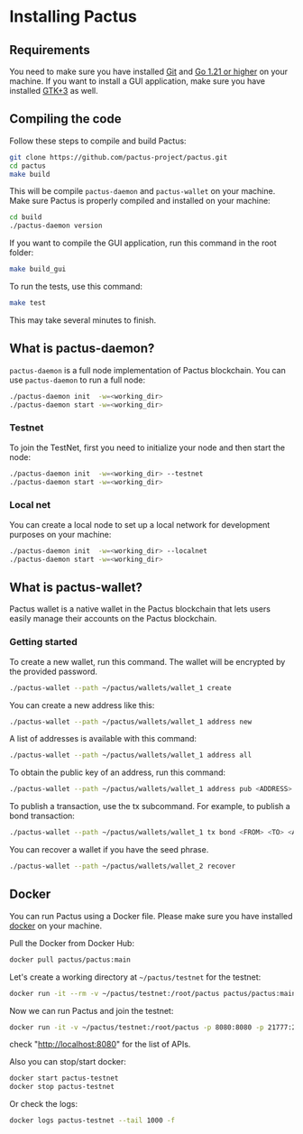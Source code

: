 # Installing Pactus

## Requirements

You need to make sure you have installed [Git](https://git-scm.com/downloads)
and [Go 1.21 or higher](https://golang.org/) on your machine.
If you want to install a GUI application, make sure you have installed
[GTK+3](https://www.gtk.org/docs/getting-started/) as well.

## Compiling the code

Follow these steps to compile and build Pactus:

```bash
git clone https://github.com/pactus-project/pactus.git
cd pactus
make build
```

This will be compile `pactus-daemon` and `pactus-wallet` on your machine.
Make sure Pactus is properly compiled and installed on your machine:

```bash
cd build
./pactus-daemon version
```

If you want to compile the GUI application, run this command in the root folder:

```bash
make build_gui
```

To run the tests, use this command:

```bash
make test
```

This may take several minutes to finish.

## What is pactus-daemon?

`pactus-daemon` is a full node implementation of Pactus blockchain.
You can use `pactus-daemon` to run a full node:

```bash
./pactus-daemon init  -w=<working_dir>
./pactus-daemon start -w=<working_dir>
```

### Testnet

To join the TestNet, first you need to initialize your node
and then start the node:

```bash
./pactus-daemon init  -w=<working_dir> --testnet
./pactus-daemon start -w=<working_dir>
```

### Local net

You can create a local node to set up a local network for development purposes on your machine:

 ```bash
 ./pactus-daemon init  -w=<working_dir> --localnet
 ./pactus-daemon start -w=<working_dir>
 ```

## What is pactus-wallet?

Pactus wallet is a native wallet in the Pactus blockchain that lets users easily manage
their accounts on the Pactus blockchain.

### Getting started

To create a new wallet, run this command. The wallet will be encrypted by the
provided password.

```bash
./pactus-wallet --path ~/pactus/wallets/wallet_1 create
```

You can create a new address like this:

```bash
./pactus-wallet --path ~/pactus/wallets/wallet_1 address new
```

A list of addresses is available with this command:

```bash
./pactus-wallet --path ~/pactus/wallets/wallet_1 address all
```

To obtain the public key of an address, run this command:

```bash
./pactus-wallet --path ~/pactus/wallets/wallet_1 address pub <ADDRESS>
```

To publish a transaction, use the tx subcommand.
For example, to publish a bond transaction:

```bash
./pactus-wallet --path ~/pactus/wallets/wallet_1 tx bond <FROM> <TO> <AMOUNT>
```

You can recover a wallet if you have the seed phrase.

```bash
./pactus-wallet --path ~/pactus/wallets/wallet_2 recover
```

## Docker

You can run Pactus using a Docker file. Please make sure you have installed
[docker](https://docs.docker.com/engine/install/) on your machine.

Pull the Docker from Docker Hub:

```bash
docker pull pactus/pactus:main
```

Let's create a working directory at `~/pactus/testnet` for the testnet:

```bash
docker run -it --rm -v ~/pactus/testnet:/root/pactus pactus/pactus:main pactus-daemon init --testnet
```

Now we can run Pactus and join the testnet:

```bash
docker run -it -v ~/pactus/testnet:/root/pactus -p 8080:8080 -p 21777:21777 --name pactus-testnet pactus/pactus:main pactus-daemon start
```

check "[http://localhost:8080](http://localhost:8080)" for the list of APIs.

Also you can stop/start docker:

```bash
docker start pactus-testnet
docker stop pactus-testnet
```

Or check the logs:

```bash
docker logs pactus-testnet --tail 1000 -f
```
